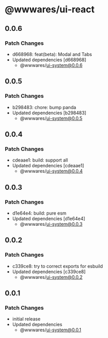 # @wwwares/ui-react

## 0.0.6

### Patch Changes

- d668968: feat(beta): Modal and Tabs
- Updated dependencies [d668968]
  - @wwwares/ui-system@0.0.6

## 0.0.5

### Patch Changes

- b298483: chore: bump panda
- Updated dependencies [b298483]
  - @wwwares/ui-system@0.0.5

## 0.0.4

### Patch Changes

- cdeaae1: build: support all
- Updated dependencies [cdeaae1]
  - @wwwares/ui-system@0.0.4

## 0.0.3

### Patch Changes

- d1e64e4: build: pure esm
- Updated dependencies [d1e64e4]
  - @wwwares/ui-system@0.0.3

## 0.0.2

### Patch Changes

- c339ce8: try to correct exports for esbuild
- Updated dependencies [c339ce8]
  - @wwwares/ui-system@0.0.2

## 0.0.1

### Patch Changes

- initial release
- Updated dependencies
  - @wwwares/ui-system@0.0.1
